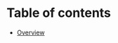 # Table of contents

* [Overview](https://github.com/b-faze/Faze/tree/522dac66fd47ea4607d91b065ad43f752029fa7b/docs/README.md)

